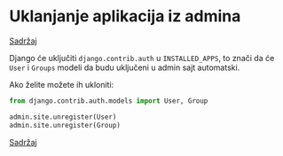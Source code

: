
# Uklanjanje aplikacija iz admina

[Sadržaj](00_sadrzaj.md)

Django će uključiti `django.contrib.auth` u `INSTALLED_APPS`, to znači da će `User` i `Groups` modeli da budu uključeni u admin sajt automatski.

Ako želite možete ih ukloniti:

```py
from django.contrib.auth.models import User, Group

admin.site.unregister(User)
admin.site.unregister(Group)
```

[Sadržaj](00_sadrzaj.md)

